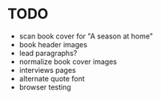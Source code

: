 # TODO

- scan book cover for "A season at home"
- book header images
- lead paragraphs?
- normalize book cover images
- interviews pages
- alternate quote font
- browser testing
